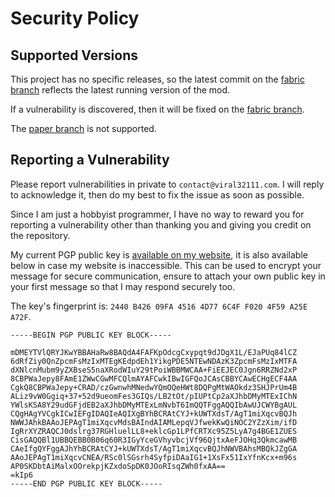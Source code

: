 # Security Policy

## Supported Versions

This project has no specific releases, so the latest commit on the [fabric branch](https://github.com/viral32111/DiscordRelay/tree/fabric) reflects the latest running version of the mod.

If a vulnerability is discovered, then it will be fixed on the [fabric branch](https://github.com/viral32111/DiscordRelay/tree/fabric).

The [paper branch](https://github.com/viral32111/DiscordRelay/tree/paper) is not supported.

## Reporting a Vulnerability

Please report vulnerabilities in private to `contact@viral32111.com`. I will reply to acknowledge it, then do my best to fix the issue as soon as possible.

Since I am just a hobbyist programmer, I have no way to reward you for reporting a vulnerability other than thanking you and giving you credit on the repository.

My current PGP public key is [available on my website](https://viral32111.com/public.txt), it is also available below in case my website is inaccessible. This can be used to encrypt your message for secure communication, ensure to attach your own public key in your first message so that I may respond securely too.

The key's fingerprint is: `2440 B426 09FA 4516 4D77 6C4F F020 4F59 A25E A72F`.

```
-----BEGIN PGP PUBLIC KEY BLOCK-----

mDMEYTVlQRYJKwYBBAHaRw8BAQdA4FAFKpOdcgCxypqt9dJDgX1L/EJaPUq84lCZ
6dRfZiy0QnZpcmFsMzIxMTEgKEdpdEh1YikgPDE5NTEwNDAzK3ZpcmFsMzIxMTFA
dXNlcnMubm9yZXBseS5naXRodWIuY29tPoiWBBMWCAA+FiEEJEC0Jgn6RRZNd2xP
8CBPWaJepy8FAmE1ZWwCGwMFCQlmAYAFCwkIBwIGFQoJCAsCBBYCAwECHgECF4AA
CgkQ8CBPWaJepy+CRAD/czGwnwhMNedwYQmOQeHWt8DQPgMtWAOkdz3SHJPrUm4B
ALiz9vW0Ggiq+37+52d9ueomFes3GIQs/LB2tOt/pIUPtCp2aXJhbDMyMTExIChN
YWlsKSA8Y29udGFjdEB2aXJhbDMyMTExLmNvbT6ImQQTFggAQQIbAwUJCWYBgAUL
CQgHAgYVCgkICwIEFgIDAQIeAQIXgBYhBCRAtCYJ+kUWTXdsT/AgT1miXqcvBQJh
NWWJAhkBAAoJEPAgT1miXqcvMdsBAIndAIAMLepqVJfwekKwQiNOC2YZzXim/ifD
IgRrXYZRAQCJ0dslrg37RGHluelLL8+eklcGp1LPfCRTXc95Z5LyA7g4BGE1ZUES
CisGAQQBl1UBBQEBB0B06q60R3IGyYceGVhyvbcjVf96QjtxAeFJOHq3QkmcawMB
CAeIfgQYFggAJhYhBCRAtCYJ+kUWTXdsT/AgT1miXqcvBQJhNWVBAhsMBQkJZgGA
AAoJEPAgT1miXqcvCNEA/RSc0lSGsrh4SyfpiDAaIG1+1XsFx51IxYfnKcx+m96s
AP0SKDbtAiMalxOOrekpjKZxdoSpDK0JOoRIsqZWh0fxAA==
=kIp6
-----END PGP PUBLIC KEY BLOCK-----
```

